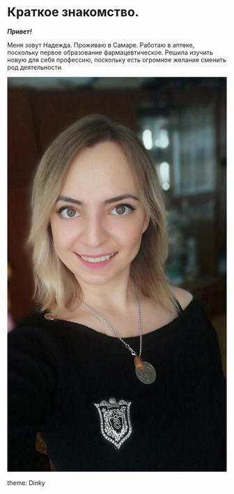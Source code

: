 # Краткое знакомство.

**_Привет!_**

   Меня зовут Надежда. Проживаю в Самаре. Работаю в аптеке, поскольку первое образование фармацевтическое. Решила изучить новую для себя профессию, поскольку есть огромное желание сменить род деятельности. 

![Me](j3ooQEItLNY.jpg)

theme: Dinky
